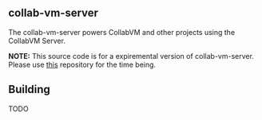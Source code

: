 ## collab-vm-server

The collab-vm-server powers CollabVM and other projects using the CollabVM Server.

**NOTE:** This source code is for a expiremental version of collab-vm-server. Please use [this](https://github.com/computernewb/collab-vm-server) repository for the time being.


## Building

TODO